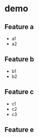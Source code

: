 # demo

## Feature a
  - a1
  - a2

## Feature b
  - b1
  - b2

## Feature c
  - c1
  - c2
  - c3

## Feature e